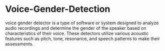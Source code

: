 # Voice-Gender-Detection
voice gender detector is a type of software or system designed to analyze audio recordings and determine the gender of the speaker based on characteristics of their voice. These detectors utilize various acoustic features such as pitch, tone, resonance, and speech patterns to make their assessments.
